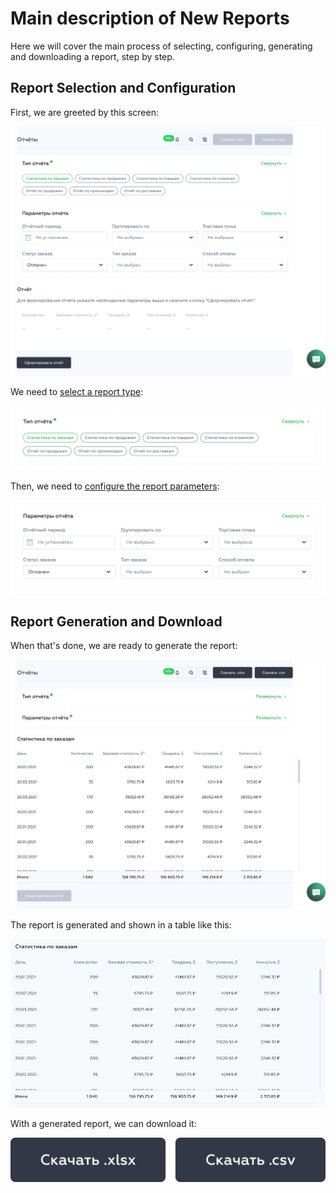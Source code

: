 # Main description of New Reports

Here we will cover the main process of selecting, configuring, generating and downloading a report, step by step.

## Report Selection and Configuration

First, we are greeted by this screen:

![First Screen](images/new_reports_001.jpg "First Screen")

We need to [select a report type](new_reports__type_selection.md):

![Report Selection](images/new_reports_002.jpg "Report Selection")

Then, we need to [configure the report parameters](new_reports__parameter_configuration.md):

![Report Parameters](images/new_reports_003.jpg "Report Parameters")

## Report Generation and Download

When that's done, we are ready to generate the report:

![Second Screen](images/new_reports_004.jpg "Second Screen")

The report is generated and shown in a table like this:

![Report Table](images/new_reports_005.jpg "Report Table")

With a generated report, we can download it:

![Report Download](images/new_reports_006.jpg "Report Download")
